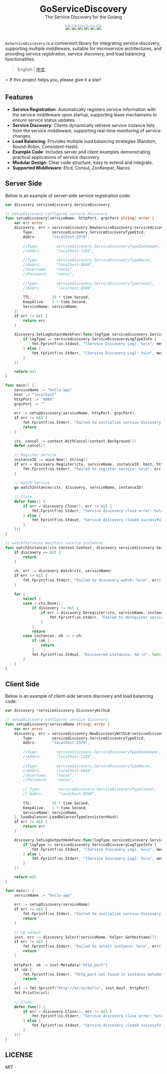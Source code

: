 <div align="center">
<h1 style="margin: 0; padding: 0">GoServiceDiscovery</h1>
<p style="margin: 0; padding: 0">The Service Discovery for the Golang</p>
<br/>
<a href="https://goreportcard.com/report/github.com/wenlng/go-service-discovery"><img src="https://goreportcard.com/badge/github.com/wenlng/go-service-discovery"/></a>
<a href="https://godoc.org/github.com/wenlng/go-service-discovery"><img src="https://godoc.org/github.com/wenlng/go-service-discovery?status.svg"/></a>
<a href="https://github.com/wenlng/go-service-discovery/releases"><img src="https://img.shields.io/github/v/release/wenlng/go-service-discovery.svg"/></a>
<a href="https://github.com/wenlng/go-service-discovery/blob/LICENSE"><img src="https://img.shields.io/badge/License-MIT-green.svg"/></a>
<a href="https://github.com/wenlng/go-service-discovery"><img src="https://img.shields.io/github/stars/wenlng/go-service-discovery.svg"/></a>
<a href="https://github.com/wenlng/go-service-discovery"><img src="https://img.shields.io/github/last-commit/wenlng/go-service-discovery.svg"/></a>
</div>

<br/>

`GoServiceDiscovery` is a convenient library for integrating service discovery, supporting multiple middleware, suitable for microservice architectures, and providing service registration, service discovery, and load balancing functionalities.

> English | [中文](README_zh.md)

⭐️ If this project helps you, please give it a star!

## Features

- **Service Registration**: Automatically registers service information with the service middleware upon startup, supporting lease mechanisms to ensure service status updates.
- **Service Discovery**: Clients dynamically retrieve service instance lists from the service middleware, supporting real-time monitoring of service changes.
- **Load Balancing**: Provides multiple load balancing strategies (Random, Round-Robin, Consistent-Hash).
- **Example Code**: Includes server and client examples demonstrating practical applications of service discovery.
- **Modular Design**: Clear code structure, easy to extend and integrate.
- **Supported Middleware**: Etcd, Consul, ZooKeeper, Nacos.

## Server Side

Below is an example of server-side service registration code:

```go
var discovery servicediscovery.ServiceDiscovery

// setupDiscovery configures service discovery
func setupDiscovery(serviceName, httpPort, grpcPort string) error {
    var err error
    discovery, err = servicediscovery.NewServiceDiscovery(servicediscovery.Config{
        Type:        servicediscovery.ServiceDiscoveryTypeEtcd,
        Addrs:       "localhost:2379",
        
        //Type:        servicediscovery.ServiceDiscoveryTypeZookeeper,
        //Addrs:       "localhost:2181",
        
        //Type:        servicediscovery.ServiceDiscoveryTypeNacos,
        //Addrs:       "localhost:8848",
        //Username:    "nacos",
        //Password:    "nacos",
        
        //Type:        servicediscovery.ServiceDiscoveryTypeConsul,
        //Addrs:       "localhost:8500",
        
		TTL:         10 * time.Second,
        KeepAlive:   3 * time.Second,
        ServiceName: serviceName,
    })
    if err != nil {
        return err
    }
    
    discovery.SetLogOutputHookFunc(func(logType servicediscovery.ServiceDiscoveryLogType, message string) {
        if logType == servicediscovery.ServiceDiscoveryLogTypeInfo {
            fmt.Fprintf(os.Stdout, "[Service Discovery Log]: %v\n", message)
        } else {
            fmt.Fprintf(os.Stderr, "[Service Discovery Log]: %v\n", message)
        }
    })
    
    return nil
}

func main() {
    serviceName := "hello-app"
    host := "localhost"
    httpPort := "8084"
    grpcPort := ""
    
    err := setupDiscovery(serviceName, httpPort, grpcPort)
    if err != nil {
        fmt.Fprintf(os.Stderr, "Failed to initialize service discovery: %v\n", err)
        return
    }
	
    ctx, cancel := context.WithCancel(context.Background())
    defer cancel()
    
    // Register service
    instanceID := uuid.New().String()
    if err = discovery.Register(ctx, serviceName, instanceID, host, httpPort, grpcPort); err != nil {
        fmt.Fprintf(os.Stderr, "Failed to register service: %v\n", err)
    }
    
    // Watch service
    go watchInstances(ctx, discovery, serviceName, instanceID)
    
    // Close
    defer func() {
        if err = discovery.Close(); err != nil {
            fmt.Fprintf(os.Stderr, "Service discovery close error: %v\n", err)
        } else {
            fmt.Fprintf(os.Stdout, "Service discovery closed successfully\n")
        }
    }()
}

// watchInstances monitors service instances
func watchInstances(ctx context.Context, discovery servicediscovery.ServiceDiscovery, serviceName, instanceID string) {
    if discovery == nil {
        return
    }
    
    ch, err := discovery.Watch(ctx, serviceName)
    if err != nil {
        fmt.Fprintf(os.Stderr, "Failed to discovery watch: %v\n", err)
    }
    
    for {
        select {
        case <-ctx.Done():
            if discovery != nil {
                if err = discovery.Deregister(ctx, serviceName, instanceID); err != nil {
                    fmt.Fprintf(os.Stderr, "Failed to deregister service: %v\n", err)
                }
            }
            return
        case instances, ok := <-ch:
            if !ok {
                return
            }
            fmt.Fprintf(os.Stdout, "Discovered instances: %d \n", len(instances))
        }
    }
}
```

## Client Side

Below is an example of client-side service discovery and load balancing code:

```go
var discovery *servicediscovery.DiscoveryWithLB

// setupDiscovery configures service discovery
func setupDiscovery(serviceName string) error {
    var err error
    discovery, err = servicediscovery.NewDiscoveryWithLB(servicediscovery.Config{
        Type:        servicediscovery.ServiceDiscoveryTypeEtcd,
        Addrs:       "localhost:2379",
        
        //Type:        servicediscovery.ServiceDiscoveryTypeZookeeper,
        //Addrs:       "localhost:2181",
        
        //Type:        servicediscovery.ServiceDiscoveryTypeNacos,
        //Addrs:       "localhost:8848",
        //Username:    "nacos",
        //Password:    "nacos",
        
        // Type:        servicediscovery.ServiceDiscoveryTypeConsul,
        // Addrs:       "localhost:8500",
        
		TTL:         10 * time.Second,
        KeepAlive:   3 * time.Second,
        ServiceName: serviceName,
    }, loadbalancer.LoadBalancerTypeConsistentHash)
    if err != nil {
        return err
    }

    discovery.SetLogOutputHookFunc(func(logType servicediscovery.ServiceDiscoveryLogType, message string) {
        if logType == servicediscovery.ServiceDiscoveryLogTypeInfo {
            fmt.Fprintf(os.Stdout, "[Service Discovery Log]: %v\n", message)
        } else {
            fmt.Fprintf(os.Stderr, "[Service Discovery Log]: %v\n", message)
        }
    })

    return nil
}

func main() {
    serviceName := "hello-app"
    
    err := setupDiscovery(serviceName)
    if err != nil {
        fmt.Fprintf(os.Stderr, "Failed to initialize service discovery: %v\n", err)
        return
    }
    
    // LB select
    inst, err := discovery.Select(serviceName, helper.GetHostname())
    if err != nil {
        fmt.Fprintf(os.Stderr, "Failed to select instance: %v\n", err)
        return
    }
	
    httpPort, ok := inst.Metadata["http_port"]
    if !ok {
        fmt.Fprintf(os.Stderr, "http_port not found in instance metadata\n")
        return
    }
    url := fmt.Sprintf("http://%s:%s/hello", inst.Host, httpPort)
    fmt.Println(url)
    
    // Close
    defer func() {
        if err = discovery.Close(); err != nil {
            fmt.Fprintf(os.Stderr, "Service discovery close error: %v\n", err)
        } else {
            fmt.Fprintf(os.Stdout, "Service discovery closed successfully\n")
        }
    }()
}
```

## LICENSE

MIT